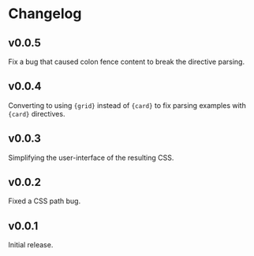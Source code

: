 # Changelog

## v0.0.5

Fix a bug that caused colon fence content to break the directive parsing.

## v0.0.4

Converting to using `{grid}` instead of `{card}` to fix parsing examples with `{card}` directives.

## v0.0.3

Simplifying the user-interface of the resulting CSS.

## v0.0.2

Fixed a CSS path bug.

## v0.0.1

Initial release.
